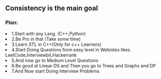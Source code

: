 <h2>Consistency is the main goal</h2>

<h3>Plan:</h3>
<li>1.Start with any Lang. (C++,Python)</li>
<li>2.Be Pro in that (Take some time)</li>
<li>3.Learn STL in C++(Only for c++ Learners)</li>
<li>4.Start Doing Questions from easy level in Webistes likes LeetCode,Interviewbit,Hackerrank</li>
<li>5.And now go to Medium Level Questions </li>
<li>6.Be good at Linear DS and Then you go to Trees and Graphs and DP</li>
<li>7.And Now start Doing Interview Problems</li>

